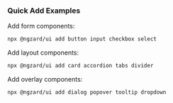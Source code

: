 ### Quick Add Examples

Add form components:

```bash title="Terminal" copyButton
npx @ngzard/ui add button input checkbox select
```

Add layout components:

```bash title="Terminal" copyButton
npx @ngzard/ui add card accordion tabs divider
```

Add overlay components:

```bash title="Terminal" copyButton
npx @ngzard/ui add dialog popover tooltip dropdown
```
